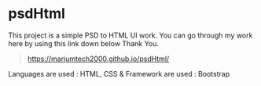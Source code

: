 # psdHtml

This project is a simple PSD to HTML UI work. You can go through my work here by using this link down below Thank You.

> https://mariumtech2000.github.io/psdHtml/

 Languages are used : HTML, CSS &
 Framework are used : Bootstrap
